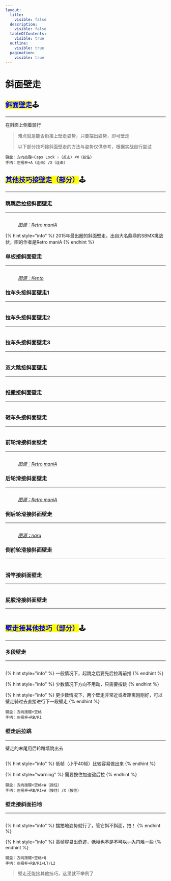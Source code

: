 ```yaml
---
layout:
  title:
    visible: false
  description:
    visible: false
  tableOfContents:
    visible: true
  outline:
    visible: true
  pagination:
    visible: true
---
```


# 斜面壁走

## <mark style="color:blue;">**斜面壁走**</mark>🕹️ <a href="#xie-mian-bi-zou" id="xie-mian-bi-zou"></a>

***

在斜面上侧着骑行

> 难点就是能否衔接上壁走姿势，只要摆出姿势，即可壁走
>
> 以下部分技巧接斜面壁走的方法与姿势仅供参考，根据实战自行尝试

```plaintext
键盘：方向按键+Caps Lock ⇪（点击）+W（按住）
手柄：左摇杆+A（连击）/X（连击）
```

## <mark style="color:blue;">**其他技巧接壁走（部分）**</mark>🕹️ <a href="#qi-ta-ji-qiao-jie-bi-zou-bu-fen" id="qi-ta-ji-qiao-jie-bi-zou-bu-fen"></a>

***

### **跳跳后拉接斜面壁走** <a href="#tiao-tiao-hou-la-jie-xie-mian-bi-zou" id="tiao-tiao-hou-la-jie-xie-mian-bi-zou"></a>

***

<div align="left">

<figure><img src="../.gitbook/assets/image/tutorial/9.siderides/1.跳拱后拉斜面壁走.gif" alt=""><figcaption><p><a href="https://www.youtube.com/@R.e.t.r.o.m.a.n.i.A"><em>图源：Retro maniA</em></a></p></figcaption></figure>

</div>

{% hint style="info" %}
2015年最出圈的斜面壁走，出自大名鼎鼎的SBMX挑战状，图的作者是Retro maniA
{% endhint %}

### **单板接斜面壁走** <a href="#dan-ban-jie-xie-mian-bi-zou" id="dan-ban-jie-xie-mian-bi-zou"></a>

***

<div align="left">

<figure><img src="../.gitbook/assets/image/tutorial/9.siderides/2.单板拱后拉斜面壁走.gif" alt=""><figcaption><p><a href="https://www.youtube.com/channel/UCtlLArQ7uzzIwd2EmO3fWVA"><em>图源：Kento</em></a></p></figcaption></figure>

</div>

### **拉车头接斜面壁走1** <a href="#la-che-tou-jie-xie-mian-bi-zou-1" id="la-che-tou-jie-xie-mian-bi-zou-1"></a>

***

<div align="left">

<figure><img src="../.gitbook/assets/image/tutorial/9.siderides/3.拉车头接斜面壁走.gif" alt=""><figcaption></figcaption></figure>

</div>

### **拉车头接斜面壁走2** <a href="#la-che-tou-jie-xie-mian-bi-zou-2" id="la-che-tou-jie-xie-mian-bi-zou-2"></a>

***

<div align="left">

<figure><img src="../.gitbook/assets/image/tutorial/9.siderides/6.拉j型弯车头接斜面壁走.gif" alt=""><figcaption></figcaption></figure>

</div>

### **拉车头接斜面壁走3** <a href="#la-che-tou-jie-xie-mian-bi-zou-3" id="la-che-tou-jie-xie-mian-bi-zou-3"></a>

***

<div align="left">

<figure><img src="../.gitbook/assets/image/tutorial/9.siderides/7.拉j型弯车头撞弹接斜面壁走.gif" alt=""><figcaption></figcaption></figure>

</div>

### **双大跳接斜面壁走** <a href="#shuang-da-tiao-jie-xie-mian-bi-zou" id="shuang-da-tiao-jie-xie-mian-bi-zou"></a>

***

<div align="left">

<figure><img src="../.gitbook/assets/image/tutorial/9.siderides/4.双大跳接斜面壁走.gif" alt=""><figcaption></figcaption></figure>

</div>

### **推撇接斜面壁走** <a href="#tui-pie-jie-xie-mian-bi-zou" id="tui-pie-jie-xie-mian-bi-zou"></a>

***

<div align="left">

<figure><img src="../.gitbook/assets/image/tutorial/9.siderides/5.推撇接斜面壁走.gif" alt=""><figcaption></figcaption></figure>

</div>

### **砸车头接斜面壁走** <a href="#za-che-tou-jie-xie-mian-bi-zou" id="za-che-tou-jie-xie-mian-bi-zou"></a>

***

<div align="left">

<figure><img src="../.gitbook/assets/image/tutorial/9.siderides/8.砸车头接斜面壁走.gif" alt=""><figcaption></figcaption></figure>

</div>

### **前轮滑接斜面壁走** <a href="#qian-lun-hua-jie-xie-mian-bi-zou" id="qian-lun-hua-jie-xie-mian-bi-zou"></a>

***

<div align="left">

<figure><img src="../.gitbook/assets/image/tutorial/9.siderides/9.前轮滑接斜面壁走.gif" alt=""><figcaption><p><a href="https://www.youtube.com/@R.e.t.r.o.m.a.n.i.A"><em>图源：Retro maniA</em></a></p></figcaption></figure>

</div>

### **后轮滑接斜面壁走** <a href="#hou-lun-hua-jie-xie-mian-bi-zou" id="hou-lun-hua-jie-xie-mian-bi-zou"></a>

***

<div align="left">

<figure><img src="../.gitbook/assets/image/tutorial/9.siderides/10.后轮滑接斜面壁走.gif" alt=""><figcaption><p><a href="https://www.youtube.com/@R.e.t.r.o.m.a.n.i.A"><em>图源：Retro maniA</em></a></p></figcaption></figure>

</div>

### **倒后轮滑接斜面壁走** <a href="#dao-hou-lun-hua-jie-xie-mian-bi-zou" id="dao-hou-lun-hua-jie-xie-mian-bi-zou"></a>

***

<div align="left">

<figure><img src="../.gitbook/assets/image/tutorial/9.siderides/11.倒后轮滑接斜面壁走.gif" alt=""><figcaption><p><a href="https://www.youtube.com/channel/UCpkNxJB0YozGkTZm6rH7PXg"><em>图源：naru</em></a></p></figcaption></figure>

</div>

### **倒前轮滑接斜面壁走** <a href="#dao-qian-lun-hua-jie-xie-mian-bi-zou" id="dao-qian-lun-hua-jie-xie-mian-bi-zou"></a>

***

<div align="left">

<figure><img src="../.gitbook/assets/image/tutorial/9.siderides/12.倒前轮滑接斜面壁走.gif" alt=""><figcaption></figcaption></figure>

</div>

### **滑竿接斜面壁走** <a href="#hua-gan-jie-xie-mian-bi-zou" id="hua-gan-jie-xie-mian-bi-zou"></a>

***

<div align="left">

<figure><img src="../.gitbook/assets/image/tutorial/9.siderides/13.滑竿接斜面壁走.gif" alt=""><figcaption></figcaption></figure>

</div>

### **屁股滑接斜面壁走** <a href="#pi-gu-hua-jie-xie-mian-bi-zou" id="pi-gu-hua-jie-xie-mian-bi-zou"></a>

***

<div align="left">

<figure><img src="../.gitbook/assets/image/tutorial/9.siderides/14.屁股滑接斜面壁走.gif" alt=""><figcaption></figcaption></figure>

</div>

## <mark style="color:blue;">**壁走接其他技巧（部分）**</mark>🕹️ <a href="#bi-zou-jie-qi-ta-ji-qiao-bu-fen" id="bi-zou-jie-qi-ta-ji-qiao-bu-fen"></a>

***

### **多段壁走** <a href="#duo-duan-bi-zou" id="duo-duan-bi-zou"></a>

***

<div align="left">

<figure><img src="../.gitbook/assets/image/tutorial/9.siderides/15.多段壁走.gif" alt=""><figcaption></figcaption></figure>

</div>

{% hint style="info" %}
一般情况下，起跳之后要先后拉再前推
{% endhint %}

{% hint style="info" %}
少数情况下方向不用动，只需要按跳
{% endhint %}

{% hint style="info" %}
更少数情况下，两个壁走非常近或者距离刚刚好，可以壁走骑过去直接进行下一段壁走
{% endhint %}

```plaintext
键盘：方向按键+空格
手柄：左摇杆+RB/R1
```

### **壁走后拉跳** <a href="#bi-zou-hou-la-tiao" id="bi-zou-hou-la-tiao"></a>

***

壁走的末尾用后轮蹭墙跳出去

<div align="left">

<figure><img src="../.gitbook/assets/image/tutorial/9.siderides/壁走后拉跳.gif" alt=""><figcaption></figcaption></figure>

</div>

{% hint style="info" %}
低帧（小于40帧）比较容易做出来
{% endhint %}

{% hint style="warning" %}
需要按住加速键后拉
{% endhint %}

```plaintext
键盘：方向按键+空格+W（按住）
手柄：左摇杆+RB/R1+A（按住）/X（按住）
```

### **壁走接斜面拍地** <a href="#bi-zou-jie-xie-mian-pai-di" id="bi-zou-jie-xie-mian-pai-di"></a>

***

<div align="left">

<figure><img src="../.gitbook/assets/image/tutorial/9.siderides/壁走接斜面拍地.gif" alt=""><figcaption></figcaption></figure>

</div>

{% hint style="info" %}
摆拍地姿势就行了，管它斜不斜面，拍！
{% endhint %}

{% hint style="info" %}
高帧容易出奇迹，~~低帧也不是不可以，入门难一些~~
{% endhint %}

```plaintext
键盘：方向按键+空格+Q
手柄：左摇杆+RB/R1+LT/L2
```

> 壁走还能接其他技巧，这里就不举例了
